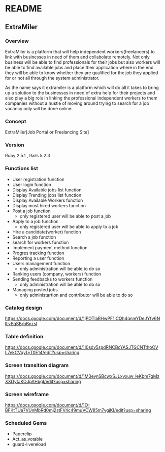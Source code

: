 # README
<h2>ExtraMiler</h2>

<h3>Overview</h3>

ExtraMiler is a platform that will help independent workers(freelancers) to link with businesses in need of them and collabolate remotely.
Not only business will be able to find professionals for their jobs but also workers will be able to find available jobs and place their application where in the end they will be able to know whether they are qualified for the job they applied for or not all through the system administrator.

As the name says it extramiler is a platform which will do all it takes to bring up a solution to the businesses in need of extra help for their projects and also play a big role in linking the professional independent workers to them companies without a hustle of moving around trying to search for a job vacancy only will be done online.

<h3>Concept</h3>

ExtraMiler[Job Portal or Freelancing Site]

<h3>Version</h3>

Ruby 2.5.1 , Rails 5.2.3

<h3>Functions list</h3>

* User registration function </br>
* User login function</br>
* Display Available jobs list function</br>
* Display Trending jobs list function</br>
* Display Available Workers function</br>
* Display most hired workers function</br>
* Post a job function</br>
   * only registered user will be able to post a job</br>
* Apply to a job function</br>
   * only registered user will be able to apply to a job</br>
* Hire a candidate(worker) function</br>
* Search a job function</br>
* search for workers function</br>
* Implement payment method function</br>
* Progres tracking function</br>
* Reporting a user function</br>
* Users management function</br>
   * only administration will be able to do so</br>
* Ranking users (company, workers) function</br>
* Sending feedbacks to workers function</br>
   * only administration will be able to do so</br>
* Managing posted jobs</br>
   * only administartion and contributor will be able to do so</br>

<h3>Catalog design</h3>

https://docs.google.com/document/d/1jPOTIaBHwPF1lCQh4qnmYDeJYfv6NlLvEqSBrbBnzsI

<h3>Table definition </h3>

https://docs.google.com/document/d/1I0sdv5spdRNCBcYASJTGCNTthoOVL7ekCVqyLyT0E14/edit?usp=sharing

<h3>Screen transition diagram</h3>

https://docs.google.com/document/d/1M3eynSBcwxSJLxvxuw_leKbm7gMzXXDytJKOJpAHbgI/edit?usp=sharing

<h3>Screen wireframe </h3>

https://docs.google.com/document/d/1O-BFKtTUa7VUnMbRd0mj2stFV4c49muVCW85m7vgjKI/edit?usp=sharing

<h3> Scheduled Gems </h3>

* Paperclip </br>
* Act_as_votable</br>
* guard-livereload</br>







